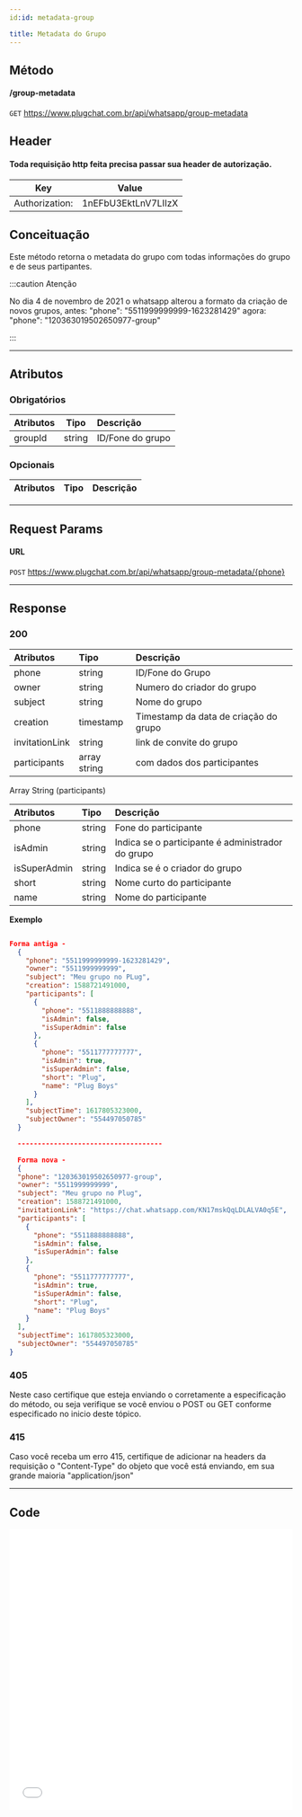 ```yaml
---
id:id: metadata-group

title: Metadata do Grupo
---
```


## Método

#### /group-metadata

`GET` https://www.plugchat.com.br/api/whatsapp/group-metadata

## Header
#### Toda requisição http feita precisa passar sua header de autorização.


| Key            | Value                   |
| :------------: |   :---------------:     |
| Authorization: |   1nEFbU3EktLnV7LIIzX   |

## Conceituação

Este método retorna o metadata do grupo com todas informações do grupo e de seus partipantes.

:::caution Atenção

No dia 4 de novembro de 2021 o whatsapp alterou a formato da criação de novos grupos, antes: "phone": "5511999999999-1623281429" agora: "phone": "120363019502650977-group"

:::

---

## Atributos

### Obrigatórios

| Atributos |  Tipo  | Descrição        |
| :-------- | :----: | :--------------- |
| groupId   | string | ID/Fone do grupo |

### Opcionais

| Atributos | Tipo | Descrição |
| :-------- | :--: | :-------- |

---

## Request Params

#### URL

`POST` https://www.plugchat.com.br/api/whatsapp/group-metadata/{phone}

---

## Response

### 200

| Atributos    | Tipo         | Descrição                             |
| :----------- | :----------- | :------------------------------------ |
| phone        | string       | ID/Fone do Grupo                      |
| owner        | string       | Numero do criador do grupo            |
| subject      | string       | Nome do grupo                         |
| creation     | timestamp    | Timestamp da data de criação do grupo |
| invitationLink | string     | link de convite do grupo              |
| participants | array string | com dados dos participantes           |

Array String (participants)

| Atributos    | Tipo   | Descrição                                         |
| :----------- | :----- | :------------------------------------------------ |
| phone        | string | Fone do participante                              |
| isAdmin      | string | Indica se o participante é administrador do grupo |
| isSuperAdmin | string | Indica se é o criador do grupo                    |
| short        | string | Nome curto do participante                        |
| name         | string | Nome do participante                              |

**Exemplo**

```json

Forma antiga -
  {
    "phone": "5511999999999-1623281429",
    "owner": "5511999999999",
    "subject": "Meu grupo no PLug",
    "creation": 1588721491000,
    "participants": [
      {
        "phone": "5511888888888",
        "isAdmin": false,
        "isSuperAdmin": false
      },
      {
        "phone": "5511777777777",
        "isAdmin": true,
        "isSuperAdmin": false,
        "short": "Plug",
        "name": "Plug Boys"
      }
    ],
    "subjectTime": 1617805323000,
    "subjectOwner": "554497050785"
  }

  ------------------------------------

  Forma nova -
  {
  "phone": "120363019502650977-group",
  "owner": "5511999999999",
  "subject": "Meu grupo no Plug",
  "creation": 1588721491000,
  "invitationLink": "https://chat.whatsapp.com/KN17mskQqLDLALVA0q5E",
  "participants": [
    {
      "phone": "5511888888888",
      "isAdmin": false,
      "isSuperAdmin": false
    },
    {
      "phone": "5511777777777",
      "isAdmin": true,
      "isSuperAdmin": false,
      "short": "Plug",
      "name": "Plug Boys"
    }
  ],
  "subjectTime": 1617805323000,
  "subjectOwner": "554497050785"
}

```

### 405

Neste caso certifique que esteja enviando o corretamente a especificação do método, ou seja verifique se você enviou o POST ou GET conforme especificado no inicio deste tópico.

### 415

Caso você receba um erro 415, certifique de adicionar na headers da requisição o "Content-Type" do objeto que você está enviando, em sua grande maioria "application/json"

---

## Code

<iframe src="//api.apiembed.com/?source=https://raw.githubusercontent.com/Z-API/z-api-docs/main/json-examples/group-metadata.json&targets=all" frameborder="0" scrolling="no" width="100%" height="500px" seamless></iframe>
